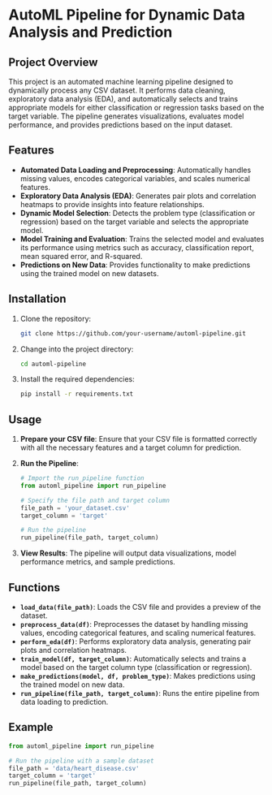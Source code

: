 # AutoML Pipeline for Dynamic Data Analysis and Prediction

## Project Overview

This project is an automated machine learning pipeline designed to dynamically process any CSV dataset. It performs data cleaning, exploratory data analysis (EDA), and automatically selects and trains appropriate models for either classification or regression tasks based on the target variable. The pipeline generates visualizations, evaluates model performance, and provides predictions based on the input dataset.

## Features

- **Automated Data Loading and Preprocessing**: Automatically handles missing values, encodes categorical variables, and scales numerical features.
- **Exploratory Data Analysis (EDA)**: Generates pair plots and correlation heatmaps to provide insights into feature relationships.
- **Dynamic Model Selection**: Detects the problem type (classification or regression) based on the target variable and selects the appropriate model.
- **Model Training and Evaluation**: Trains the selected model and evaluates its performance using metrics such as accuracy, classification report, mean squared error, and R-squared.
- **Predictions on New Data**: Provides functionality to make predictions using the trained model on new datasets.

## Installation

1. Clone the repository:
    ```bash
    git clone https://github.com/your-username/automl-pipeline.git
    ```
2. Change into the project directory:
    ```bash
    cd automl-pipeline
    ```
3. Install the required dependencies:
    ```bash
    pip install -r requirements.txt
    ```

## Usage

1. **Prepare your CSV file**: Ensure that your CSV file is formatted correctly with all the necessary features and a target column for prediction.

2. **Run the Pipeline**:
    ```python
    # Import the run_pipeline function
    from automl_pipeline import run_pipeline
    
    # Specify the file path and target column
    file_path = 'your_dataset.csv'
    target_column = 'target'
    
    # Run the pipeline
    run_pipeline(file_path, target_column)
    ```

3. **View Results**: The pipeline will output data visualizations, model performance metrics, and sample predictions.

## Functions

- **`load_data(file_path)`**: Loads the CSV file and provides a preview of the dataset.
- **`preprocess_data(df)`**: Preprocesses the dataset by handling missing values, encoding categorical features, and scaling numerical features.
- **`perform_eda(df)`**: Performs exploratory data analysis, generating pair plots and correlation heatmaps.
- **`train_model(df, target_column)`**: Automatically selects and trains a model based on the target column type (classification or regression).
- **`make_predictions(model, df, problem_type)`**: Makes predictions using the trained model on new data.
- **`run_pipeline(file_path, target_column)`**: Runs the entire pipeline from data loading to prediction.

## Example

```python
from automl_pipeline import run_pipeline

# Run the pipeline with a sample dataset
file_path = 'data/heart_disease.csv'
target_column = 'target'
run_pipeline(file_path, target_column)

